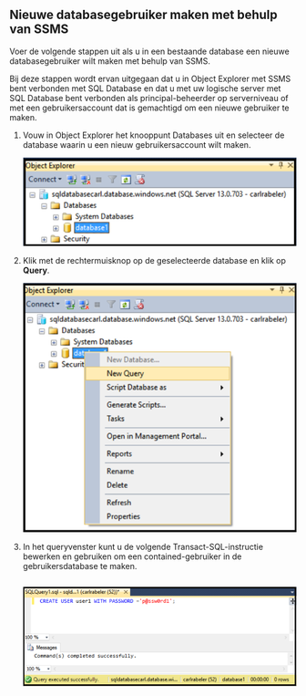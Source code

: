 

## Nieuwe databasegebruiker maken met behulp van SSMS

Voer de volgende stappen uit als u in een bestaande database een nieuwe databasegebruiker wilt maken met behulp van SSMS. 

Bij deze stappen wordt ervan uitgegaan dat u in Object Explorer met SSMS bent verbonden met SQL Database en dat u met uw logische server met SQL Database bent verbonden als principal-beheerder op serverniveau of met een gebruikersaccount dat is gemachtigd om een nieuwe gebruiker te maken. 

1. Vouw in Object Explorer het knooppunt Databases uit en selecteer de database waarin u een nieuw gebruikersaccount wilt maken.

     ![SQL Server Management Studio: Verbinding maken met SQL Database-server](./media/sql-database-create-new-database-user/sql-database-create-new-database-user-1.png)

2. Klik met de rechtermuisknop op de geselecteerde database en klik op **Query**.

     ![SQL Server Management Studio: Verbinding maken met SQL Database-server](./media/sql-database-create-new-database-user/sql-database-create-new-database-user-2.png)

3. In het queryvenster kunt u de volgende Transact-SQL-instructie bewerken en gebruiken om een contained-gebruiker in de gebruikersdatabase te maken. 

    ```CREATE USER user1 WITH PASSWORD ='p@ssw0rd1';
    ```

     ![SQL Server Management Studio: Connect to SQL Database server](./media/sql-database-create-new-database-user/sql-database-create-new-database-user-3.png)






<!--HONumber=Aug16_HO4-->



